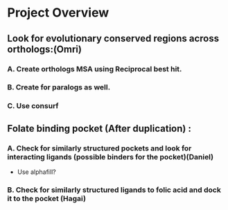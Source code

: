 # Project Overview

## Look for evolutionary conserved regions across orthologs:(Omri)
### A. Create orthologs MSA using Reciprocal best hit.
### B. Create for paralogs as well.
### C. Use consurf

## Folate binding pocket (After duplication) :
### A. Check for similarly structured pockets and look for interacting ligands (possible binders for the pocket)(Daniel)
- Use alphafill?

### B. Check for similarly structured ligands to folic acid and dock it to the pocket (Hagai)